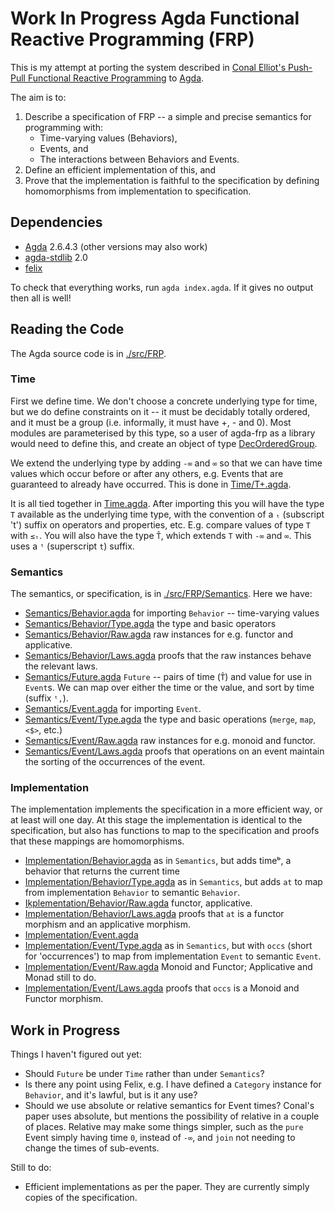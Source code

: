 # **Work In Progress** Agda Functional Reactive Programming (FRP)

This is my attempt at porting the system described in [Conal Elliot's Push-Pull Functional Reactive Programming](http://conal.net/papers/push-pull-frp/push-pull-frp.pdf) to [Agda](https://agda.readthedocs.io/en/latest/getting-started/what-is-agda.html).

The aim is to:

1. Describe a specification of FRP -- a simple and precise semantics for programming with:
    * Time-varying values (Behaviors),
    * Events, and
    * The interactions between Behaviors and Events.
2. Define an efficient implementation of this, and
3. Prove that the implementation is faithful to the specification by defining homomorphisms from implementation to specification.

## Dependencies

* [Agda](https://agda.readthedocs.io/en/latest/getting-started/what-is-agda.html) 2.6.4.3 (other versions may also work)
* [agda-stdlib](https://github.com/Agda/agda-stdlib) 2.0
* [felix](https://github.com/conal/felix)

To check that everything works, run `agda index.agda`.
If it gives no output then all is well!

## Reading the Code

The Agda source code is in [./src/FRP](./src/FRP).

### Time

First we define time.
We don't choose a concrete underlying type for time, but we do define constraints on it -- it must be decidably totally ordered, and it must be a group (i.e. informally, it must have +, - and 0).
Most modules are parameterised by this type, so a user of agda-frp as a library would need to define this, and create an object of type [DecOrderedGroup](./src/FRP/Time/DecOrderedGroup.agda).

We extend the underlying type by adding `-∞` and `∞` so that we can have time values which occur before or after any others, e.g. Events that are guaranteed to already have occurred.
This is done in [Time/T+.agda](./src/FRP/Time/T+.agda).

It is all tied together in [Time.agda](./src/FRP/Time.agda).
After importing this you will have the type `T` available as the underlying time type, with the convention of a `ₜ` (subscript 't') suffix on operators and properties, etc. E.g. compare values of type `T` with `≤ₜ`.
You will also have the type `T̂`, which extends `T` with `-∞` and `∞`.
This uses a `ᵗ` (superscript `t`) suffix.

### Semantics

The semantics, or specification, is in [./src/FRP/Semantics](./src/FRP/Semantics).
Here we have:

* [Semantics/Behavior.agda](./src/FRP/Semantics/Behavior.agda) for importing `Behavior` -- time-varying values
* [Semantics/Behavior/Type.agda](./src/FRP/Semantics/Behavior/Type.agda) the type and basic operators
* [Semantics/Behavior/Raw.agda](./src/FRP/Semantics/Behavior/Raw.agda) raw instances for e.g. functor and applicative.
* [Semantics/Behavior/Laws.agda](./src/FRP/Semantics/Behavior/Laws.agda) proofs that the raw instances behave the relevant laws.
* [Semantics/Future.agda](./src/FRP/Semantics/Future.agda) `Future` -- pairs of time (`T̂`) and value for use in `Event`s. We can map over either the time or the value, and sort by time (suffix `ᵗ,`).
* [Semantics/Event.agda](./src/FRP/Semantics/Event.agda) for importing `Event`.
* [Semantics/Event/Type.agda](./src/FRP/Semantics/Event/Type.agda) the type and basic operations (`merge`, `map`, `<$>`, etc.)
* [Semantics/Event/Raw.agda](./src/FRP/Semantics/Event/Raw.agda) raw instances for e.g. monoid and functor.
* [Semantics/Event/Laws.agda](./src/FRP/Semantics/Event/Laws.agda) proofs that operations on an event maintain the sorting of the occurrences of the event.

### Implementation

The implementation implements the specification in a more efficient way, or at least will one day.
At this stage the implementation is identical to the specification, but also has functions to map to the specification and proofs that these mappings are homomorphisms.

* [Implementation/Behavior.agda](./src/FRP/Implementation/Behavior.agda) as in `Semantics`, but adds timeᵇ, a behavior that returns the current time
* [Implementation/Behavior/Type.agda](./src/FRP/Implementation/Behavior/Type.agda) as in `Semantics`, but adds `at` to map from implementation `Behavior` to semantic `Behavior`.
* [Iķplementation/Behavior/Raw.agda](./src/FRP/Iķplementation/Behavior/Raw.agda) functor, applicative.
* [Implementation/Behavior/Laws.agda](./src/FRP/Implementation/Behavior/Laws.agda) proofs that `at` is a functor morphism and an applicative morphism.
* [Implementation/Event.agda](./src/FRP/Implementation/Event.agda)
* [Implementation/Event/Type.agda](./src/FRP/Implementation/Event/Type.agda) as in `Semantics`, but with `occs` (short for 'occurrences') to map from implementation `Event` to semantic `Event`.
* [Implementation/Event/Raw.agda](./src/FRP/Implementation/Event/Raw.agda) Monoid and Functor; Applicative and Monad still to do.
* [Implementation/Event/Laws.agda](./src/FRP/Implementation/Event/Laws.agda) proofs that `occs` is a Monoid and Functor morphism.

## Work in Progress

Things I haven't figured out yet:

* Should `Future` be under `Time` rather than under `Semantics`?
* Is there any point using Felix, e.g. I have defined a `Category` instance for `Behavior`, and it's lawful, but is it any use?
* Should we use absolute or relative semantics for Event times?
  Conal's paper uses absolute, but mentions the possibility of relative in a couple of places.
  Relative may make some things simpler, such as the `pure` Event simply having time `0`, instead of `-∞`, and `join` not needing to change the times of sub-events.

Still to do:

* Efficient implementations as per the paper.
  They are currently simply copies of the specification.
